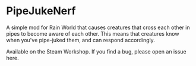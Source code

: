 # PipeJukeNerf
A simple mod for Rain World that causes creatures that cross each other in pipes to become aware of each other. This means that creatures know when you've pipe-juked them, and can respond accordingly.

Available on the Steam Workshop. If you find a bug, please open an issue here.
